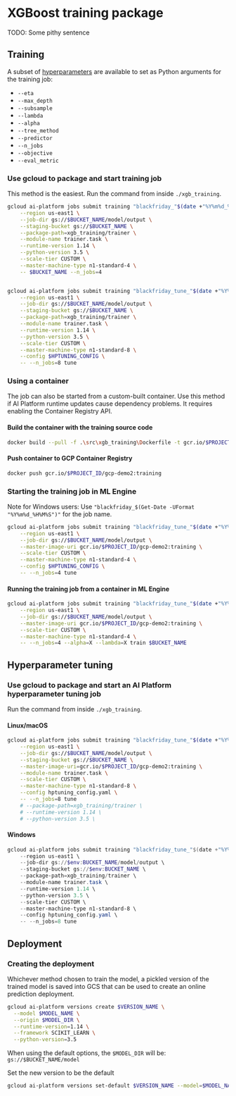 # XGBoost training package

TODO: Some pithy sentence

## Training

A subset of [hyperparameters](https://xgboost.readthedocs.io/en/latest/python/python_api.html#module-xgboost.sklearn) are available to set as Python arguments for the training job:

- `--eta`
- `--max_depth`
- `--subsample`
- `--lambda`
- `--alpha`
- `--tree_method`
- `--predictor`
- `--n_jobs`
- `--objective`
- `--eval_metric`

### Use gcloud to package and start training job

This method is the easiest. Run the command from inside `./xgb_training`.

```bash
gcloud ai-platform jobs submit training "blackfriday_"$(date +"%Y%m%d_%H%M%S") \
    --region us-east1 \
    --job-dir gs://$BUCKET_NAME/model/output \
    --staging-bucket gs://$BUCKET_NAME \
    --package-path=xgb_training/trainer \
    --module-name trainer.task \
    --runtime-version 1.14 \
    --python-version 3.5 \
    --scale-tier CUSTOM \
    --master-machine-type n1-standard-4 \
    -- $BUCKET_NAME --n_jobs=4


gcloud ai-platform jobs submit training "blackfriday_tune_"$(date +"%Y%m%d_%H%M%S") \
    --region us-east1 \
    --job-dir gs://$BUCKET_NAME/model/output \
    --staging-bucket gs://$BUCKET_NAME \
    --package-path=xgb_training/trainer \
    --module-name trainer.task \
    --runtime-version 1.14 \
    --python-version 3.5 \
    --scale-tier CUSTOM \
    --master-machine-type n1-standard-8 \
    --config $HPTUNING_CONFIG \
    -- --n_jobs=8 tune
```

### Using a container

The job can also be started from a custom-built container. Use this method if AI Platform runtime updates cause dependency problems. It requires enabling the Container Registry API.

#### Build the container with the training source code

```bash
docker build --pull -f .\src\xgb_training\Dockerfile -t gcr.io/$PROJECT_ID/gcp-demo2:training ./
```

#### Push container to GCP Container Registry

```bash
docker push gcr.io/$PROJECT_ID/gcp-demo2:training
```

### Starting the training job in ML Engine

Note for Windows users: Use `"blackfriday_$(Get-Date -UFormat "%Y%m%d_%H%M%S")"` for the job name.

```bash
gcloud ai-platform jobs submit training "blackfriday_tune_"$(date +"%Y%m%d_%H%M%S") \
    --region us-east1 \
    --job-dir gs://$BUCKET_NAME/model/output \
    --master-image-uri gcr.io/$PROJECT_ID/gcp-demo2:training \
    --scale-tier CUSTOM \
    --master-machine-type n1-standard-4 \
    --config $HPTUNING_CONFIG \
    -- --n_jobs=4 tune

```

#### Running the training job from a container in ML Engine
```bash
gcloud ai-platform jobs submit training "blackfriday_tune_"$(date +"%Y%m%d_%H%M%S") \
    --region us-east1 \
    --job-dir gs://$BUCKET_NAME/model/output \
    --master-image-uri gcr.io/$PROJECT_ID/gcp-demo2:training \
    --scale-tier CUSTOM \
    --master-machine-type n1-standard-4 \
    -- --n_jobs=4 --alpha=X --lambda=X train $BUCKET_NAME
```

## Hyperparameter tuning

### Use gcloud to package and start an AI Platform hyperparameter tuning job

Run the command from inside `./xgb_training`.

#### Linux/macOS

```bash
gcloud ai-platform jobs submit training "blackfriday_tune_"$(date +"%Y%m%d_%H%M%S") \
    --region us-east1 \
    --job-dir gs://$BUCKET_NAME/model/output \
    --staging-bucket gs://$BUCKET_NAME \
    --master-image-uri=gcr.io/$PROJECT_ID/gcp-demo2:training \
    --module-name trainer.task \
    --scale-tier CUSTOM \
    --master-machine-type n1-standard-8 \
    --config hptuning_config.yaml \
    -- --n_jobs=8 tune
    # --package-path=xgb_training/trainer \
    # --runtime-version 1.14 \
    # --python-version 3.5 \
```

#### Windows

```powershell
gcloud ai-platform jobs submit training "blackfriday_tune_"$(date +"%Y%m%d_%H%M%S") \
    --region us-east1 \
    --job-dir gs://$env:BUCKET_NAME/model/output \
    --staging-bucket gs://$env:BUCKET_NAME \
    --package-path=xgb_training/trainer \
    --module-name trainer.task \
    --runtime-version 1.14 \
    --python-version 3.5 \
    --scale-tier CUSTOM \
    --master-machine-type n1-standard-8 \
    --config hptuning_config.yaml \
    -- --n_jobs=8 tune
```

## Deployment

### Creating the deployment 

Whichever method chosen to train the model, a pickled version of the trained model is saved into GCS that can be used to create an online prediction deployment.

```bash
gcloud ai-platform versions create $VERSION_NAME \
  --model $MODEL_NAME \
  --origin $MODEL_DIR \
  --runtime-version=1.14 \
  --framework SCIKIT_LEARN \
  --python-version=3.5
```

When using the default options, the `$MODEL_DIR` will be: `gs://$BUCKET_NAME/model`

Set the new version to be the default

```bash
gcloud ai-platform versions set-default $VERSION_NAME --model=$MODEL_NAME
```